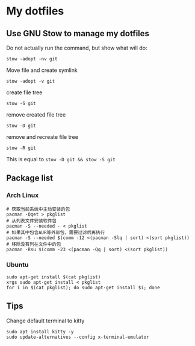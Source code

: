 # My dotfiles

## Use GNU Stow to manage my dotfiles

Do not actually run the command, but show what will do:
```shell
stow -adopt -nv git
```

Move file and create symlink
```shell
stow -adopt -v git
```
create file tree
```shell
stow -S git
```

remove created file tree
```shell
stow -D git
```

remove and recreate file tree
```shell
stow -R git
```
This is equal to `stow -D git && stow -S git`


## Package list
### Arch Linux

```shell
# 获取当前系统中主动安装的包
pacman -Qqet > pkglist
# 从列表文件安装软件包
pacman -S --needed - < pkglist
# 如果其中包含AUR等外部包，需要过滤后再执行
pacman -S --needed $(comm -12 <(pacman -Slq | sort) <(sort pkglist))
# 移除没有列在文件中的包
pacman -Rsu $(comm -23 <(pacman -Qq | sort) <(sort pkglist))
```

### Ubuntu
```
sudo apt-get install $(cat pkglist)
xrgs sudo apt-get install < pkglist
for i in $(cat pkglist); do sudo apt-get install $i; done
```

## Tips
Change default terminal to kitty
```shell
sudo apt install kitty -y
sudo update-alternatives --config x-terminal-emulator
```
